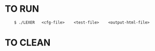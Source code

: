 TO RUN
======

``` $ make
    $ ./LEXER   <cfg-file>    <test-file>    <output-html-file>
```
TO CLEAN
========

``` $ make clean
```
